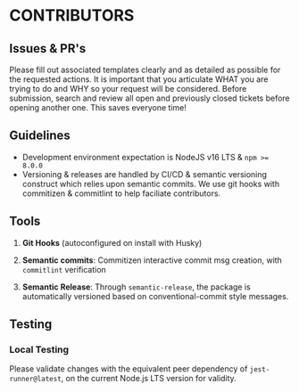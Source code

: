 # CONTRIBUTORS

## Issues & PR's

Please fill out associated templates clearly and as detailed as possible for the
requested actions. It is important that you articulate WHAT you are trying to do
and WHY so your request will be considered. Before submission, search and review
all open and previously closed tickets before opening another one. This saves
everyone time!

## Guidelines

-   Development environment expectation is NodeJS v16 LTS & `npm >= 8.0.0`
-   Versioning & releases are handled by CI/CD & semantic versioning construct
    which relies upon semantic commits. We use git hooks with commitizen &
    commitlint to help faciliate contributors.

## Tools

1. **Git Hooks** (autoconfigured on install with Husky)

2. **Semantic commits**: Commitizen interactive commit msg creation, with
   `commitlint` verification

3. **Semantic Release**: Through `semantic-release`, the package is automatically
   versioned based on conventional-commit style messages.

## Testing

### Local Testing

Please validate changes with the equivalent peer dependency of `jest-runner@latest`,
on the current Node.js LTS version for validity.

